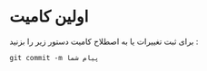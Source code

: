 
اولین کامیت
====

برای ثبت تغییرات یا به اصطلاح کامیت دستور زیر را بزنید :
```
git commit -m پیام شما
```
